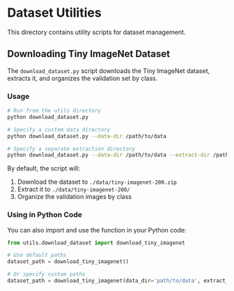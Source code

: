 # Dataset Utilities

This directory contains utility scripts for dataset management.

## Downloading Tiny ImageNet Dataset

The `download_dataset.py` script downloads the Tiny ImageNet dataset, extracts it, and organizes the validation set by class.

### Usage

```bash
# Run from the utils directory
python download_dataset.py

# Specify a custom data directory
python download_dataset.py --data-dir /path/to/data

# Specify a separate extraction directory
python download_dataset.py --data-dir /path/to/data --extract-dir /path/to/extract
```

By default, the script will:
1. Download the dataset to `./data/tiny-imagenet-200.zip`
2. Extract it to `./data/tiny-imagenet-200/`
3. Organize the validation images by class

### Using in Python Code

You can also import and use the function in your Python code:

```python
from utils.download_dataset import download_tiny_imagenet

# Use default paths
dataset_path = download_tiny_imagenet()

# Or specify custom paths
dataset_path = download_tiny_imagenet(data_dir='path/to/data', extract_dir='path/to/extract')
``` 